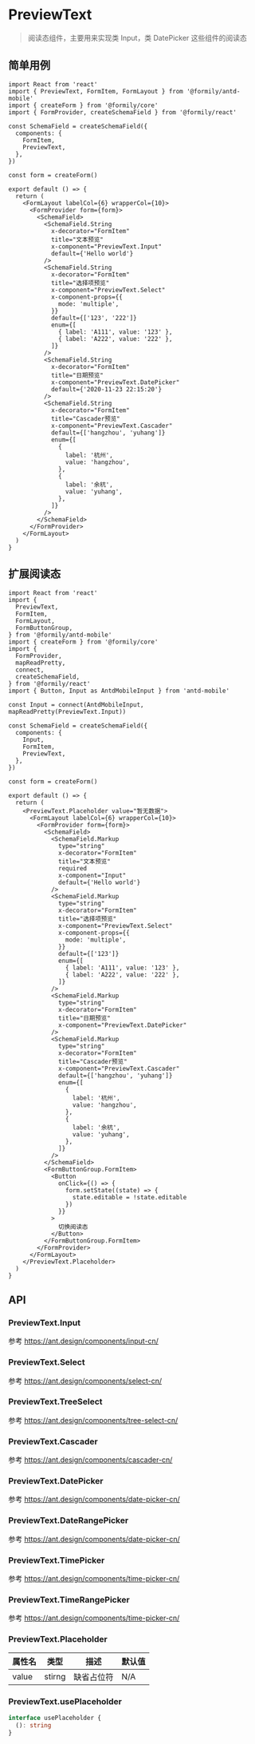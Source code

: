 # PreviewText

> 阅读态组件，主要用来实现类 Input，类 DatePicker 这些组件的阅读态

## 简单用例

```tsx
import React from 'react'
import { PreviewText, FormItem, FormLayout } from '@formily/antd-mobile'
import { createForm } from '@formily/core'
import { FormProvider, createSchemaField } from '@formily/react'

const SchemaField = createSchemaField({
  components: {
    FormItem,
    PreviewText,
  },
})

const form = createForm()

export default () => {
  return (
    <FormLayout labelCol={6} wrapperCol={10}>
      <FormProvider form={form}>
        <SchemaField>
          <SchemaField.String
            x-decorator="FormItem"
            title="文本预览"
            x-component="PreviewText.Input"
            default={'Hello world'}
          />
          <SchemaField.String
            x-decorator="FormItem"
            title="选择项预览"
            x-component="PreviewText.Select"
            x-component-props={{
              mode: 'multiple',
            }}
            default={['123', '222']}
            enum={[
              { label: 'A111', value: '123' },
              { label: 'A222', value: '222' },
            ]}
          />
          <SchemaField.String
            x-decorator="FormItem"
            title="日期预览"
            x-component="PreviewText.DatePicker"
            default={'2020-11-23 22:15:20'}
          />
          <SchemaField.String
            x-decorator="FormItem"
            title="Cascader预览"
            x-component="PreviewText.Cascader"
            default={['hangzhou', 'yuhang']}
            enum={[
              {
                label: '杭州',
                value: 'hangzhou',
              },
              {
                label: '余杭',
                value: 'yuhang',
              },
            ]}
          />
        </SchemaField>
      </FormProvider>
    </FormLayout>
  )
}
```

## 扩展阅读态

```tsx
import React from 'react'
import {
  PreviewText,
  FormItem,
  FormLayout,
  FormButtonGroup,
} from '@formily/antd-mobile'
import { createForm } from '@formily/core'
import {
  FormProvider,
  mapReadPretty,
  connect,
  createSchemaField,
} from '@formily/react'
import { Button, Input as AntdMobileInput } from 'antd-mobile'

const Input = connect(AntdMobileInput, mapReadPretty(PreviewText.Input))

const SchemaField = createSchemaField({
  components: {
    Input,
    FormItem,
    PreviewText,
  },
})

const form = createForm()

export default () => {
  return (
    <PreviewText.Placeholder value="暂无数据">
      <FormLayout labelCol={6} wrapperCol={10}>
        <FormProvider form={form}>
          <SchemaField>
            <SchemaField.Markup
              type="string"
              x-decorator="FormItem"
              title="文本预览"
              required
              x-component="Input"
              default={'Hello world'}
            />
            <SchemaField.Markup
              type="string"
              x-decorator="FormItem"
              title="选择项预览"
              x-component="PreviewText.Select"
              x-component-props={{
                mode: 'multiple',
              }}
              default={['123']}
              enum={[
                { label: 'A111', value: '123' },
                { label: 'A222', value: '222' },
              ]}
            />
            <SchemaField.Markup
              type="string"
              x-decorator="FormItem"
              title="日期预览"
              x-component="PreviewText.DatePicker"
            />
            <SchemaField.Markup
              type="string"
              x-decorator="FormItem"
              title="Cascader预览"
              x-component="PreviewText.Cascader"
              default={['hangzhou', 'yuhang']}
              enum={[
                {
                  label: '杭州',
                  value: 'hangzhou',
                },
                {
                  label: '余杭',
                  value: 'yuhang',
                },
              ]}
            />
          </SchemaField>
          <FormButtonGroup.FormItem>
            <Button
              onClick={() => {
                form.setState((state) => {
                  state.editable = !state.editable
                })
              }}
            >
              切换阅读态
            </Button>
          </FormButtonGroup.FormItem>
        </FormProvider>
      </FormLayout>
    </PreviewText.Placeholder>
  )
}
```

## API

### PreviewText.Input

参考 https://ant.design/components/input-cn/

### PreviewText.Select

参考 https://ant.design/components/select-cn/

### PreviewText.TreeSelect

参考 https://ant.design/components/tree-select-cn/

### PreviewText.Cascader

参考 https://ant.design/components/cascader-cn/

### PreviewText.DatePicker

参考 https://ant.design/components/date-picker-cn/

### PreviewText.DateRangePicker

参考 https://ant.design/components/date-picker-cn/

### PreviewText.TimePicker

参考 https://ant.design/components/time-picker-cn/

### PreviewText.TimeRangePicker

参考 https://ant.design/components/time-picker-cn/

### PreviewText.Placeholder

| 属性名 | 类型   | 描述       | 默认值 |
| ------ | ------ | ---------- | ------ |
| value  | stirng | 缺省占位符 | N/A    |

### PreviewText.usePlaceholder

```ts pure
interface usePlaceholder {
  (): string
}
```
